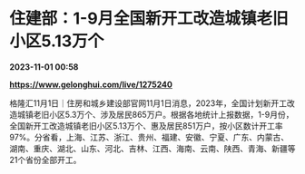 # 住建部：1-9月全国新开工改造城镇老旧小区5.13万个

**2023-11-01 00:58**

**https://www.gelonghui.com/live/1275240**

格隆汇11月1日｜住房和城乡建设部官网11月1日消息，2023年，全国计划新开工改造城镇老旧小区5.3万个、涉及居民865万户。根据各地统计上报数据，1-9月份，全国新开工改造城镇老旧小区5.13万个、惠及居民851万户，按小区数计开工率97%。分省看，上海、江苏、浙江、贵州、福建、安徽、宁夏、广东、内蒙古、湖南、重庆、湖北、山东、河北、吉林、江西、海南、云南、陕西、青海、新疆等21个省份全部开工。